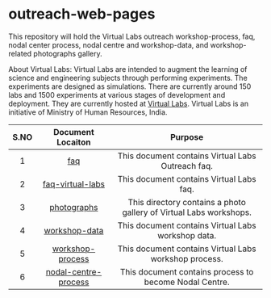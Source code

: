 # outreach-web-pages

  This repository will hold the Virtual Labs outreach
  workshop-process, faq, nodal center process, nodal centre 
  and workshop-data, and workshop-related photographs gallery.

  About Virtual Labs: Virtual Labs are intended to augment
  the learning of science and engineering subjects through
  performing experiments. The experiments are designed as
  simulations. There are currently around 150 labs and
  1500 experiments at various stages of development and
  deployment. They are currently hosted at
  [Virtual Labs](https://www.vlab.co.in/). Virtual Labs is an
  initiative of Ministry of Human Resources, India.


| S.NO | Document Locaiton| Purpose  |
| :---: | :---: | :---: |
| 1 | [faq](https://github.com/virtual-labs/outreach-web-pages-iiith/tree/main/faq) |  This document contains Virtual Labs Outreach faq. |
| 2 | [faq-virtual-labs](https://github.com/virtual-labs/outreach-web-pages-iiith/tree/main/faq-virtual-labs) |  This document contains Virtual Labs faq. |
| 3 | [photographs](https://github.com/virtual-labs/outreach-web-pages/tree/main/photographs) | This directory contains a photo gallery of Virtual Labs workshops.  |
| 4 | [workshop-data](https://github.com/virtual-labs/outreach-web-pages-iiith/tree/main/workshop-data) | This document contains Virtual Labs workshop data. |
| 5 | [workshop-process](https://github.com/virtual-labs/outreach-web-pages-iiith/blob/main/workshop-process/workshop-process.md) | This document contains Virtual Labs workshop process.|
| 6 | [nodal-centre-process](https://github.com/virtual-labs/outreach-web-pages-iiith/blob/main/nodal-centre-process/nodal-centre-process.md) | This document contains process to become Nodal Centre. |

 
